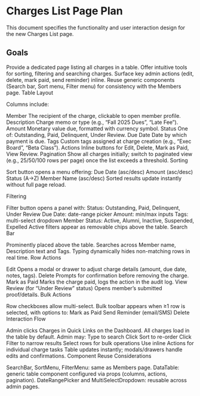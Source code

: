 # Charges List Page Plan

This document specifies the functionality and user interaction design for the new Charges List page.

## Goals

Provide a dedicated page listing all charges in a table.
Offer intuitive tools for sorting, filtering and searching charges.
Surface key admin actions (edit, delete, mark paid, send reminder) inline.
Reuse generic components (Search bar, Sort menu, Filter menu) for consistency with the Members page.
Table Layout

Columns include:

Member
The recipient of the charge, clickable to open member profile.
Description
Charge memo or type (e.g., “Fall 2025 Dues”, “Late Fee”).
Amount
Monetary value due, formatted with currency symbol.
Status
One of: Outstanding, Paid, Delinquent, Under Review.
Due Date
Date by which payment is due.
Tags
Custom tags assigned at charge creation (e.g., “Exec Board”, “Beta Class”).
Actions
Inline buttons for Edit, Delete, Mark as Paid, View Review.
Pagination
Show all charges initially; switch to paginated view (e.g., 25/50/100 rows per page) once the list exceeds a threshold.
Sorting

Sort button opens a menu offering:
Due Date (asc/desc)
Amount (asc/desc)
Status (A→Z)
Member Name (asc/desc)
Sorted results update instantly without full page reload.

Filtering

Filter button opens a panel with:
Status: Outstanding, Paid, Delinquent, Under Review
Due Date: date-range picker
Amount: min/max inputs
Tags: multi-select dropdown
Member Status: Active, Alumni, Inactive, Suspended, Expelled
Active filters appear as removable chips above the table.
Search Bar

Prominently placed above the table.
Searches across Member name, Description text and Tags.
Typing dynamically hides non-matching rows in real time.
Row Actions

Edit
Opens a modal or drawer to adjust charge details (amount, due date, notes, tags).
Delete
Prompts for confirmation before removing the charge.
Mark as Paid
Marks the charge paid, logs the action in the audit log.
View Review (for “Under Review” status)
Opens member’s submitted proof/details.
Bulk Actions

Row checkboxes allow multi-select.
Bulk toolbar appears when ≥1 row is selected, with options to:
Mark as Paid
Send Reminder (email/SMS)
Delete
Interaction Flow

Admin clicks Charges in Quick Links on the Dashboard.
All charges load in the table by default.
Admin may:
Type to search
Click Sort to re-order
Click Filter to narrow results
Select rows for bulk operations
Use inline Actions for individual charge tasks
Table updates instantly; modals/drawers handle edits and confirmations.
Component Reuse Considerations

SearchBar, SortMenu, FilterMenu: same as Members page.
DataTable: generic table component configured via props (columns, actions, pagination).
DateRangePicker and MultiSelectDropdown: reusable across admin pages.

